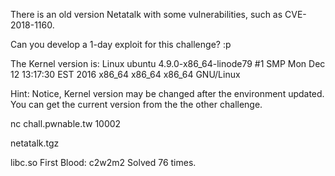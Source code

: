 There is an old version Netatalk with some vulnerabilities, such as CVE-2018-1160.

Can you develop a 1-day exploit for this challenge? :p

The Kernel version is:
Linux ubuntu 4.9.0-x86_64-linode79 #1 SMP Mon Dec 12 13:17:30 EST 2016 x86_64 x86_64 x86_64 GNU/Linux

Hint:
Notice, Kernel version may be changed after the environment updated.
You can get the current version from the the other challenge.

nc chall.pwnable.tw 10002

netatalk.tgz

libc.so
First Blood: c2w2m2
Solved 76 times.